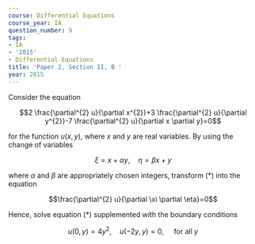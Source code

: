 ```yaml
---
course: Differential Equations
course_year: IA
question_number: 9
tags:
- IA
- '2015'
- Differential Equations
title: 'Paper 2, Section II, B '
year: 2015
---
```




Consider the equation

$$2 \frac{\partial^{2} u}{\partial x^{2}}+3 \frac{\partial^{2} u}{\partial y^{2}}-7 \frac{\partial^{2} u}{\partial x \partial y}=0$$

for the function $u(x, y)$, where $x$ and $y$ are real variables. By using the change of variables

$$\xi=x+\alpha y, \quad \eta=\beta x+y$$

where $\alpha$ and $\beta$ are appropriately chosen integers, transform $(*)$ into the equation

$$\frac{\partial^{2} u}{\partial \xi \partial \eta}=0$$

Hence, solve equation $(*)$ supplemented with the boundary conditions

$$u(0, y)=4 y^{2}, \quad u(-2 y, y)=0, \quad \text { for all } y$$